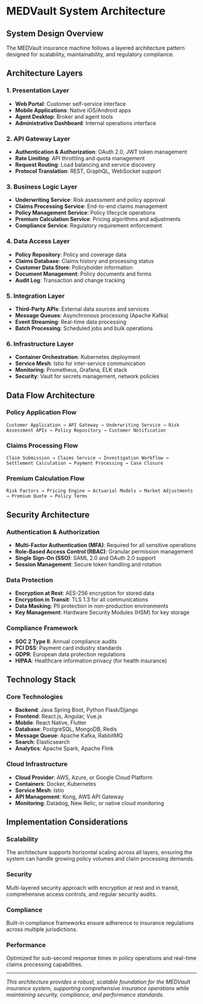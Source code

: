 # MEDVault System Architecture

## System Design Overview

The MEDVault insurance machine follows a layered architecture pattern designed for scalability, maintainability, and regulatory compliance.

## Architecture Layers

### 1. Presentation Layer
- **Web Portal**: Customer self-service interface
- **Mobile Applications**: Native iOS/Android apps
- **Agent Desktop**: Broker and agent tools
- **Administrative Dashboard**: Internal operations interface

### 2. API Gateway Layer
- **Authentication & Authorization**: OAuth 2.0, JWT token management
- **Rate Limiting**: API throttling and quota management
- **Request Routing**: Load balancing and service discovery
- **Protocol Translation**: REST, GraphQL, WebSocket support

### 3. Business Logic Layer
- **Underwriting Service**: Risk assessment and policy approval
- **Claims Processing Service**: End-to-end claims management
- **Policy Management Service**: Policy lifecycle operations
- **Premium Calculation Service**: Pricing algorithms and adjustments
- **Compliance Service**: Regulatory requirement enforcement

### 4. Data Access Layer
- **Policy Repository**: Policy and coverage data
- **Claims Database**: Claims history and processing status
- **Customer Data Store**: Policyholder information
- **Document Management**: Policy documents and forms
- **Audit Log**: Transaction and change tracking

### 5. Integration Layer
- **Third-Party APIs**: External data sources and services
- **Message Queues**: Asynchronous processing (Apache Kafka)
- **Event Streaming**: Real-time data processing
- **Batch Processing**: Scheduled jobs and bulk operations

### 6. Infrastructure Layer
- **Container Orchestration**: Kubernetes deployment
- **Service Mesh**: Istio for inter-service communication
- **Monitoring**: Prometheus, Grafana, ELK stack
- **Security**: Vault for secrets management, network policies

## Data Flow Architecture

### Policy Application Flow
```
Customer Application → API Gateway → Underwriting Service → Risk Assessment APIs → Policy Repository → Customer Notification
```

### Claims Processing Flow
```
Claim Submission → Claims Service → Investigation Workflow → Settlement Calculation → Payment Processing → Case Closure
```

### Premium Calculation Flow
```
Risk Factors → Pricing Engine → Actuarial Models → Market Adjustments → Premium Quote → Policy Terms
```

## Security Architecture

### Authentication & Authorization
- **Multi-Factor Authentication (MFA)**: Required for all sensitive operations
- **Role-Based Access Control (RBAC)**: Granular permission management
- **Single Sign-On (SSO)**: SAML 2.0 and OAuth 2.0 support
- **Session Management**: Secure token handling and rotation

### Data Protection
- **Encryption at Rest**: AES-256 encryption for stored data
- **Encryption in Transit**: TLS 1.3 for all communications
- **Data Masking**: PII protection in non-production environments
- **Key Management**: Hardware Security Modules (HSM) for key storage

### Compliance Framework
- **SOC 2 Type II**: Annual compliance audits
- **PCI DSS**: Payment card industry standards
- **GDPR**: European data protection regulations
- **HIPAA**: Healthcare information privacy (for health insurance)

## Technology Stack

### Core Technologies
- **Backend**: Java Spring Boot, Python Flask/Django
- **Frontend**: React.js, Angular, Vue.js
- **Mobile**: React Native, Flutter
- **Database**: PostgreSQL, MongoDB, Redis
- **Message Queue**: Apache Kafka, RabbitMQ
- **Search**: Elasticsearch
- **Analytics**: Apache Spark, Apache Flink

### Cloud Infrastructure
- **Cloud Provider**: AWS, Azure, or Google Cloud Platform
- **Containers**: Docker, Kubernetes
- **Service Mesh**: Istio
- **API Management**: Kong, AWS API Gateway
- **Monitoring**: Datadog, New Relic, or native cloud monitoring

## Implementation Considerations

### Scalability
The architecture supports horizontal scaling across all layers, ensuring the system can handle growing policy volumes and claim processing demands.

### Security
Multi-layered security approach with encryption at rest and in transit, comprehensive access controls, and regular security audits.

### Compliance
Built-in compliance frameworks ensure adherence to insurance regulations across multiple jurisdictions.

### Performance
Optimized for sub-second response times in policy operations and real-time claims processing capabilities.

---

*This architecture provides a robust, scalable foundation for the MEDVault insurance system, supporting comprehensive insurance operations while maintaining security, compliance, and performance standards.*